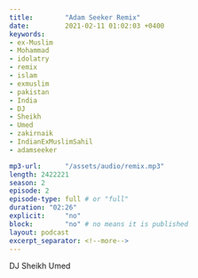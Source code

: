 ```yaml
---
title:        "Adam Seeker Remix"
date:         2021-02-11 01:02:03 +0400
keywords:
- ex-Muslim
- Mohammad
- idolatry
- remix
- islam 
- exmuslim
- pakistan
- India
- DJ
- Sheikh
- Umed
- zakirnaik
- IndianExMuslimSahil 
- adamseeker

mp3-url:      "/assets/audio/remix.mp3"
length: 2422221
season: 2
episode: 2
episode-type: full # or "full"
duration: "02:26" 
explicit:     "no"
block:        "no" # no means it is published
layout: podcast
excerpt_separator: <!--more-->
---
```

 
DJ Sheikh Umed

<!--more-->
